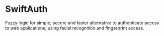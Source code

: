 # SwiftAuth
Fuzzy logic for simple, secure and faster alternative to authenticate access to web applications, using facial recognition and fingerprint access.
